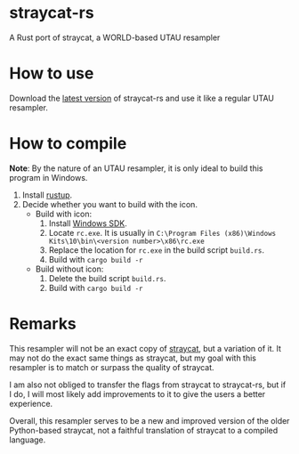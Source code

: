 # straycat-rs
 A Rust port of straycat, a WORLD-based UTAU resampler

# How to use
 Download the [latest version](https://github.com/UtaUtaUtau/straycat-rs/releases/download/1.0.0-alpha/straycat-rs.exe) of straycat-rs and use it like a regular UTAU resampler.
# How to compile
 **Note**: By the nature of an UTAU resampler, it is only ideal to build this program in Windows.
 1. Install [rustup](https://rustup.rs/).
 2. Decide whether you want to build with the icon.
    - Build with icon:
        1. Install [Windows SDK](https://developer.microsoft.com/en-us/windows/downloads/windows-sdk/).
        2. Locate `rc.exe`. It is usually in `C:\Program Files (x86)\Windows Kits\10\bin\<version number>\x86\rc.exe`
        3. Replace the location for `rc.exe` in the build script `build.rs`.
        4. Build with `cargo build -r`
    - Build without icon:
        1. Delete the build script `build.rs`.
        2. Build with `cargo build -r`
# Remarks
 This resampler will not be an exact copy of [straycat](https://github.com/UtaUtaUtau/straycat), but a variation of it. It may not do the exact same things as straycat, but my goal with this resampler is to match or surpass the quality of straycat.

 I am also not obliged to transfer the flags from straycat to straycat-rs, but if I do, I will most likely add improvements to it to give the users a better experience.

 Overall, this resampler serves to be a new and improved version of the older Python-based straycat, not a faithful translation of straycat to a compiled language.